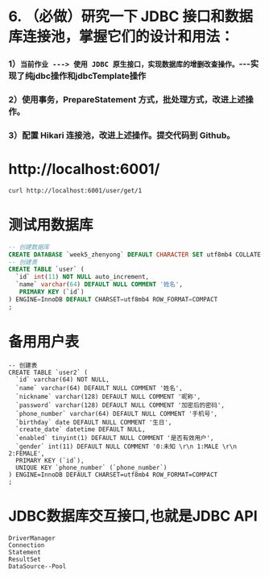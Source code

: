 # 6. （必做）研究一下 JDBC 接口和数据库连接池，掌握它们的设计和用法：
### 1）`当前作业 ---> 使用 JDBC 原生接口，实现数据库的增删改查操作。`---实现了纯jdbc操作和jdbcTemplate操作
### 2）使用事务，PrepareStatement 方式，批处理方式，改进上述操作。
### 3）配置 Hikari 连接池，改进上述操作。提交代码到 Github。

# http://localhost:6001/
```shell script
curl http://localhost:6001/user/get/1
```

# 测试用数据库
```sql
-- 创建数据库
CREATE DATABASE `week5_zhenyong` DEFAULT CHARACTER SET utf8mb4 COLLATE utf8mb4_general_ci;
-- 创建表
CREATE TABLE `user` (
  `id` int(11) NOT NULL auto_increment,
  `name` varchar(64) DEFAULT NULL COMMENT '姓名',
   PRIMARY KEY (`id`)
) ENGINE=InnoDB DEFAULT CHARSET=utf8mb4 ROW_FORMAT=COMPACT
;
```

# 备用用户表
```
-- 创建表
CREATE TABLE `user2` (
  `id` varchar(64) NOT NULL,
  `name` varchar(64) DEFAULT NULL COMMENT '姓名',
  `nickname` varchar(128) DEFAULT NULL COMMENT '昵称',
  `password` varchar(128) DEFAULT NULL COMMENT '加密后的密码',
  `phone_number` varchar(64) DEFAULT NULL COMMENT '手机号',
  `birthday` date DEFAULT NULL COMMENT '生日',
  `create_date` datetime DEFAULT NULL,
  `enabled` tinyint(1) DEFAULT NULL COMMENT '是否有效用户',
  `gender` int(11) DEFAULT NULL COMMENT '0:未知 \r\n 1:MALE \r\n 2:FEMALE',
  PRIMARY KEY (`id`),
  UNIQUE KEY `phone_number` (`phone_number`)
) ENGINE=InnoDB DEFAULT CHARSET=utf8mb4 ROW_FORMAT=COMPACT
;
```

# JDBC数据库交互接口,也就是JDBC API
```
DriverManager
Connection
Statement
ResultSet
DataSource--Pool
```